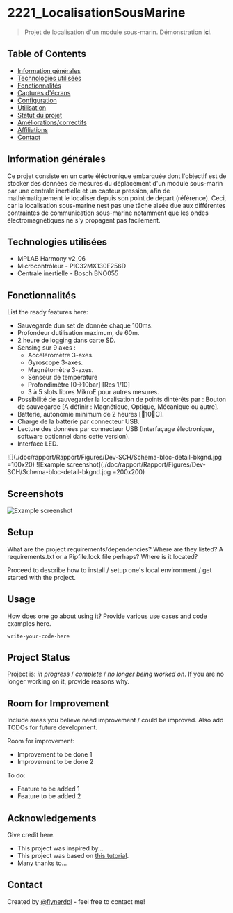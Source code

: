 # 2221_LocalisationSousMarine
> Projet de localisation d'un module sous-marin.
> Démonstration [ici](https://www.example.com). <!-- If you have the project hosted somewhere, include the link here. -->

## Table of Contents
* [Information générales](#general-information)
* [Technologies utilisées](#technologies-used)
* [Fonctionnalités](#features)
* [Captures d'écrans](#screenshots)
* [Configuration](#setup)
* [Utilisation](#usage)
* [Statut du projet](#project-status)
* [Améliorations/correctifs](#room-for-improvement)
* [Affiliations](#acknowledgements)
* [Contact](#contact)
<!-- * [License](#license) -->


## Information générales
Ce projet consiste en un carte éléctronique embarquée dont l'objectif est de stocker des données de mesures du déplacement d'un module sous-marin
par une centrale inertielle et un capteur pression, afin de mathématiquement le localiser depuis son point de
départ (référence). Ceci, car la localisation sous-marine nest pas une tâche aisée due aux différentes
contraintes de communication sous-marine notamment que les ondes électromagnétiques ne s'y
propagent pas facilement.
<!-- You don't have to answer all the questions - just the ones relevant to your project. -->


## Technologies utilisées
- MPLAB Harmony v2_06
- Microcontrôleur - PIC32MX130F256D
- Centrale inertielle - Bosch BNO055


## Fonctionnalités
List the ready features here:
- Sauvegarde dun set de donnée chaque 100ms.
- Profondeur dutilisation maximum, de 60m.
- 2 heure de logging dans carte SD.
- Sensing sur 9 axes :
  - Accéléromètre 3-axes.
  - Gyroscope 3-axes.
  - Magnétomètre 3-axes.
  - Senseur de température
  - Profondimètre [0->10bar] [Res 1/10]
  - 3 à 5 slots libres MikroE pour autres mesures.
- Possibilité de sauvegarder la localisation de points dintérêts par :
Bouton de sauvegarde [A définir : Magnétique, Optique, Mécanique ou autre].
- Batterie, autonomie minimum de 2 heures [10C].
- Charge de la batterie par connecteur USB.
- Lecture des données par connecteur USB (Interfaçage électronique, software
optionnel dans cette version).
-  Interface LED.

![](./doc/rapport/Rapport/Figures/Dev-SCH/Schema-bloc-detail-bkgnd.jpg =100x20)
![Example screenshot](./doc/rapport/Rapport/Figures/Dev-SCH/Schema-bloc-detail-bkgnd.jpg =200x200)

## Screenshots
![Example screenshot](./img/screenshot.png)
<!-- If you have screenshots you'd like to share, include them here. -->


## Setup
What are the project requirements/dependencies? Where are they listed? A requirements.txt or a Pipfile.lock file perhaps? Where is it located?

Proceed to describe how to install / setup one's local environment / get started with the project.


## Usage
How does one go about using it?
Provide various use cases and code examples here.

`write-your-code-here`


## Project Status
Project is: _in progress_ / _complete_ / _no longer being worked on_. If you are no longer working on it, provide reasons why.


## Room for Improvement
Include areas you believe need improvement / could be improved. Also add TODOs for future development.

Room for improvement:
- Improvement to be done 1
- Improvement to be done 2

To do:
- Feature to be added 1
- Feature to be added 2


## Acknowledgements
Give credit here.
- This project was inspired by...
- This project was based on [this tutorial](https://www.example.com).
- Many thanks to...


## Contact
Created by [@flynerdpl](https://www.flynerd.pl/) - feel free to contact me!


<!-- Optional -->
<!-- ## License -->
<!-- This project is open source and available under the [... License](). -->

<!-- You don't have to include all sections - just the one's relevant to your project -->
